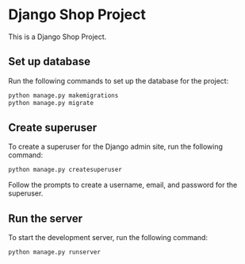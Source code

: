 # Django Shop Project
This is a Django Shop Project.

## Set up database
Run the following commands to set up the database for the project:
```bash
python manage.py makemigrations
python manage.py migrate
```

## Create superuser
To create a superuser for the Django admin site, run the following command:
```bash
python manage.py createsuperuser
```
Follow the prompts to create a username, email, and password for the superuser.

## Run the server
To start the development server, run the following command:
```bash
python manage.py runserver
```
